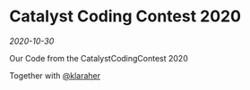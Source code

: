 # Catalyst Coding Contest 2020
_2020-10-30_

Our Code from the CatalystCodingContest 2020

Together with [@klaraher](https://github.com/klaraher)
